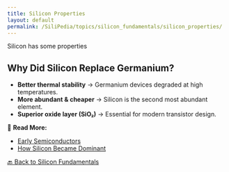 ```yaml
---
title: Silicon Properties
layout: default
permalink: /SiliPedia/topics/silicon_fundamentals/silicon_properties/
---
```


Silicon has some properties

## **Why Did Silicon Replace Germanium?**
- **Better thermal stability** → Germanium devices degraded at high temperatures.
- **More abundant & cheaper** → Silicon is the second most abundant element.
- **Superior oxide layer (SiO₂)** → Essential for modern transistor design.

📖 **Read More:**
- [Early Semiconductors](silicon_properties/)
- [How Silicon Became Dominant](silicon_dominance/)

[🔙 Back to Silicon Fundamentals](../index.md)
